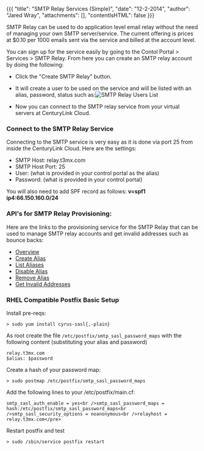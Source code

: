 {{{
  "title": "SMTP Relay Services (Simple)",
  "date": "12-2-2014",
  "author": "Jared Wray",
  "attachments": [],
  "contentIsHTML": false
}}}

SMTP Relay can be used to do application level email relay without the need of managing your own SMTP server/service. The current offering is prices at $0.10 per 1000 emails sent via the service and billed at the account level.</p>
<p>You can sign up for the service easily by going to the Contol Portal &gt; Services &gt; SMTP Relay. From here you can create an SMTP relay account by doing the following:</p>

- Click the "Create SMTP Relay" button.

- It will create a user to be used on the service and will be listed with an alias, password, status such as:![SMTP Relay Users List](../images/smtp-relay-user.png)

- Now you can connect to the SMTP relay service from your virtual servers at CenturyLink Cloud.

### Connect to the SMTP Relay Service

Connecting to the SMTP service is very easy as it is done via port 25 from inside the CenturyLink Cloud. Here are the settings:

- SMTP Host: relay.t3mx.com
- SMTP Host Port: 25
- User: (what is provided in your control portal as the alias)
- Password: (what is provided in your control portal)

You will also need to add SPF record as follows: **v=spf1 ip4:66.150.160.0/24**

### API's for SMTP Relay Provisioning:

 Here are the links to the provisioning service for the SMTP Relay that can be used to manage SMTP relay accounts and get invalid addresses such as bounce backs:

- [Overview](http://www.ctl.io/api-docs/v1#smtp-relay-smtp-relay-api-overview)
- [Create Alias](http://www.ctl.io/api-docs/v1#smtp-relay-createalias)
- [List Aliases](http://www.ctl.io/api-docs/v1#smtp-relay-listaliases)
- [Disable Alias](http://www.ctl.io/api-docs/v1#smtp-relay-disablealias)
- [Remove Alias](http://www.ctl.io/api-docs/v1#smtp-relay-removealias)
- [Get Invalid Addresses](http://www.ctl.io/api-docs/v1#smtp-relay-get-invalid-addresses)

### RHEL Compatible Postfix Basic Setup

Install pre-reqs:

```> sudo yum install cyrus-sasl{,-plain}```

As root create the file `/etc/postfix/smtp_sasl_password_maps` with the following content (substituting your alias and password)

```
relay.t3mx.com
$alias: $password
```

Create a hash of your password map:

```> sudo postmap /etc/postfix/smtp_sasl_password_maps```


Add the following lines to your /etc/postfix/main.cf:

```
smtp_sasl_auth_enable = yes<br />smtp_sasl_password_maps = hash:/etc/postfix/smtp_sasl_password_maps<br />smtp_sasl_security_options = noanonymous<br />relayhost = relay.t3mx.com</pre>
```

Restart postfix and test

```> sudo /sbin/service postfix restart```
